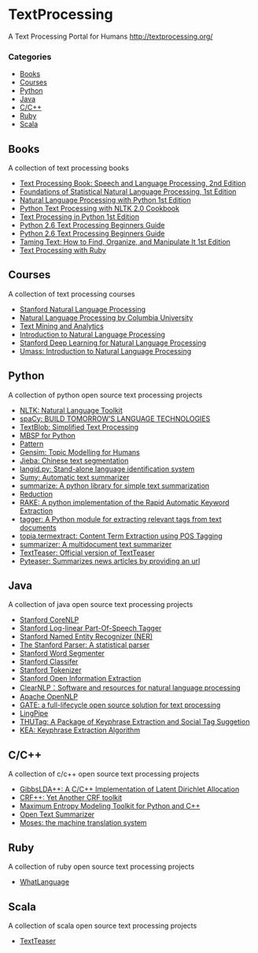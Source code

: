 TextProcessing
=======

A Text Processing Portal for Humans http://textprocessing.org/

### Categories

* [Books](#books)
* [Courses](#courses)
* [Python](#python)
* [Java](#java)
* [C/C++](#cc)
* [Ruby](#ruby)
* [Scala](#scala)

## Books

A collection of text processing books

* [Text Processing Book: Speech and Language Processing, 2nd Edition](http://textprocessing.org/text-processing-book-speech-and-language-processing-2nd-edition)
* [Foundations of Statistical Natural Language Processing, 1st Edition](http://textprocessing.org/text-processing-book-foundations-of-statistical-natural-language-processing-1st-edition)
* [Natural Language Processing with Python 1st Edition](http://textprocessing.org/text-processing-book-natural-language-processing-with-python-1st-edition)
* [Python Text Processing with NLTK 2.0 Cookbook](http://textprocessing.org/text-processing-book-python-text-processing-with-nltk-2-0-cookbook)
* [Text Processing in Python 1st Edition](http://textprocessing.org/text-processing-book-text-processing-in-python-1st-edition)
* [Python 2.6 Text Processing Beginners Guide](http://textprocessing.org/text-processing-book-python-2-6-text-processing-beginners-guide)
* [Python 2.6 Text Processing Beginners Guide](http://textprocessing.org/text-processing-book-python-2-6-text-processing-beginners-guide)
* [Taming Text: How to Find, Organize, and Manipulate It 1st Edition](http://textprocessing.org/text-processing-book-taming-text-how-to-find-organize-and-manipulate-it-1st-edition)
* [Text Processing with Ruby](http://textprocessing.org/text-processing-book-text-processing-with-ruby)

## Courses

A collection of text processing courses

* [Stanford Natural Language Processing](http://textprocessing.org/text-processing-course-stanford-natural-language-processing)
* [Natural Language Processing by Columbia University](http://textprocessing.org/text-processing-course-natural-language-processing-by-columbia-university)
* [Text Mining and Analytics](http://textprocessing.org/text-processing-course-text-mining-and-analytics)
* [Introduction to Natural Language Processing](http://textprocessing.org/text-processing-course-introduction-to-natural-language-processing)
* [Stanford Deep Learning for Natural Language Processing](http://textprocessing.org/text-processing-course-stanford-deep-learning-for-natural-language-processing)
* [Umass: Introduction to Natural Language Processing](http://textprocessing.org/text-processing-course-introduction-to-natural-language-processing-umass)


## Python

A collection of python open source text processing projects

* [NLTK: Natural Language Toolkit](http://textprocessing.org/open-source-text-processing-project-nltk)
* [spaCy: BUILD TOMORROW’S LANGUAGE TECHNOLOGIES](http://textprocessing.org/open-source-text-processing-project-spacy)
* [TextBlob: Simplified Text Processing](http://textprocessing.org/open-source-text-processing-project-textblob)
* [MBSP for Python](http://textprocessing.org/open-source-text-processing-project-mbsp)
* [Pattern](http://textprocessing.org/open-source-text-processing-project-pattern)
* [Gensim: Topic Modelling for Humans](http://textprocessing.org/open-source-text-processing-project-gensim)
* [Jieba: Chinese text segmentation](http://textprocessing.org/open-source-text-processing-project-jieba)
* [langid.py: Stand-alone language identification system](http://textprocessing.org/open-source-text-processing-project-langid)
* [Sumy: Automatic text summarizer](http://textprocessing.org/open-source-text-processing-project-sumy)
* [summarize: A python library for simple text summarization](http://textprocessing.org/open-source-text-processing-project-summarize)
* [Reduction](http://textprocessing.org/open-source-text-processing-project-reduction)
* [RAKE: A python implementation of the Rapid Automatic Keyword Extraction](http://textprocessing.org/open-source-text-processing-project-rake)
* [tagger: A Python module for extracting relevant tags from text documents](http://textprocessing.org/open-source-text-processing-project-tagger)
* [topia.termextract: Content Term Extraction using POS Tagging](http://textprocessing.org/open-source-text-processing-project-topia-termextract)
* [summarizer: A multidocument text summarizer](http://textprocessing.org/open-source-text-processing-project-summarizer)
* [TextTeaser: Official version of TextTeaser](http://textprocessing.org/open-source-text-processing-project-python-textteaser)
* [Pyteaser: Summarizes news articles by providing an url](http://textprocessing.org/open-source-text-processing-project-pyteaser)

## Java

A collection of java open source text processing projects

* [Stanford CoreNLP](http://textprocessing.org/open-source-text-processing-project-stanford-corenlp)
* [Stanford Log-linear Part-Of-Speech Tagger](http://textprocessing.org/open-source-text-processing-project-stanford-log-linear-part-of-speech-tagger)
* [Stanford Named Entity Recognizer (NER)](http://textprocessing.org/open-source-text-processing-project-stanford-named-entity-recognizer-ner)
* [The Stanford Parser: A statistical parser](http://textprocessing.org/open-source-text-processing-project-the-stanford-parser-a-statistical-parser)
* [Stanford Word Segmenter](http://textprocessing.org/open-source-text-processing-project-stanford-word-segmenter)
* [Stanford Classifer](http://textprocessing.org/open-source-text-processing-project-stanford-classifer)
* [Stanford Tokenizer](http://textprocessing.org/open-source-text-processing-project-stanford-tokenizer)
* [Stanford Open Information Extraction](http://textprocessing.org/open-source-text-processing-project-stanford-open-information-extraction)
* [ClearNLP：Software and resources for natural language processing](http://textprocessing.org/open-source-text-processing-project-clearnlp)
* [Apache OpenNLP](http://textprocessing.org/open-source-text-processing-project-opennlp)
* [GATE: a full-lifecycle open source solution for text processing](http://textprocessing.org/open-source-text-processing-project-gate)
* [LingPipe](http://textprocessing.org/open-source-text-processing-project-lingpipe)
* [THUTag: A Package of Keyphrase Extraction and Social Tag Suggetion](http://textprocessing.org/open-source-text-processing-project-thutag)
* [KEA: Keyphrase Extraction Algorithm](http://textprocessing.org/open-source-text-processing-project-kea)

## C/C++

A collection of c/c++ open source text processing projects

* [GibbsLDA++: A C/C++ Implementation of Latent Dirichlet Allocation](http://textprocessing.org/open-source-text-processing-project-gibbslda)
* [CRF++: Yet Another CRF toolkit](http://textprocessing.org/open-source-text-processing-project-crf)
* [Maximum Entropy Modeling Toolkit for Python and C++](http://textprocessing.org/open-source-text-processing-project-maximum-entropy-modeling-toolkit)
* [Open Text Summarizer](http://textprocessing.org/open-source-text-processing-project-open-text-summarizer)
* [Moses: the machine translation system](http://textprocessing.org/open-source-text-processing-project-moses)

## Ruby

A collection of ruby open source text processing projects

* [WhatLanguage](http://textprocessing.org/open-source-text-processing-project-whatlanguage)

## Scala

A collection of scala open source text processing projects

* [TextTeaser](http://textprocessing.org/open-source-text-processing-project-textteaser)

